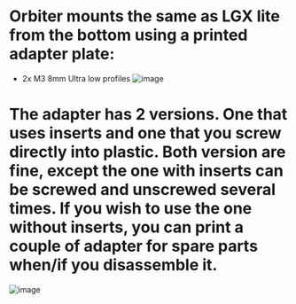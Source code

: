 # Orbiter mounts the same as LGX lite from the bottom using a printed adapter plate:

- 2x M3 8mm Ultra low profiles
![image](https://user-images.githubusercontent.com/37383368/147398881-df27f4f5-bbb1-4617-b962-94aa31d1ceae.png)

# The adapter has 2 versions. One that uses inserts and one that you screw directly into plastic. Both version are fine, except the one with inserts can be screwed and unscrewed several times. If you wish to use the one without inserts, you can print a couple of adapter for spare parts when/if you disassemble it.

![image](https://user-images.githubusercontent.com/37383368/147398943-5686360a-ea5f-4cdf-bb98-aabe11347dc0.png)

